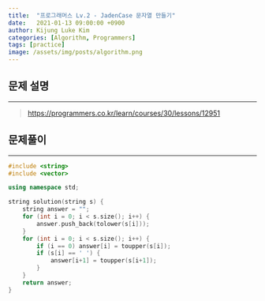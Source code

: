 ```yaml
---
title:  "프로그래머스 Lv.2 - JadenCase 문자열 만들기"
date:   2021-01-13 09:00:00 +0900
author: Kijung Luke Kim
categories: [Algorithm, Programmers]
tags: [practice]
image: /assets/img/posts/algorithm.png
---
```


## 문제 설명
---

> https://programmers.co.kr/learn/courses/30/lessons/12951

## 문제풀이
---

```cpp
#include <string>
#include <vector>

using namespace std;

string solution(string s) {
    string answer = "";
    for (int i = 0; i < s.size(); i++) {
        answer.push_back(tolower(s[i]));
    }
    for (int i = 0; i < s.size(); i++) {
        if (i == 0) answer[i] = toupper(s[i]);
        if (s[i] == ' ') {
            answer[i+1] = toupper(s[i+1]);
        }
    } 
    return answer;
}
```